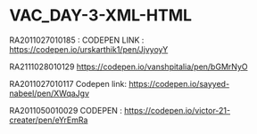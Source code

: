 # VAC_DAY-3-XML-HTML


RA2011027010185 : CODEPEN LINK : https://codepen.io/urskarthik1/pen/JjvyoyY


RA2111028010129
https://codepen.io/vanshpitalia/pen/bGMrNyO

RA2011027010117
Codepen link: https://codepen.io/sayyed-nabeel/pen/XWqaJgv

RA2011050010029
CODEPEN : https://codepen.io/victor-21-creater/pen/eYrEmRa
